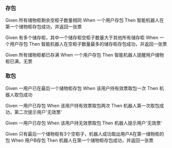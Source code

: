 ### 存包

Given 所有储物柜剩余空柜子数量相同
When 一个用户存包
Then 智能机器人在第一个储物柜存包成功，并返回一张票


Given 有多个储存柜，其中一个储存柜空柜子数量大于其他所有储存柜
When 一个用户存包
Then 智能机器人在空柜子数量最多的储存柜存包成功，并返回一张票

Given 所有储物柜都已存满
When 一个用户存包
Then 智能机器人提醒用户储物柜已满，无票

### 取包


Given 一用户已在最后一个储物柜存包
When 该用户持有效票取包一次
Then 机器人取包成功


Given 一用户已存包
When 该用户持有效票取包两次
Then 机器人第一次取包成功，第二次提示用户'无效票'


Given 一用户已存包
When 该用户持无效票取包
Then 机器人提示用户'无效票'

Given 只有最后一个储物柜有3个空柜子，机器人成功取出用户A在第一储物柜的包
When 用户B存包
Then 机器人在第一个储物柜存包成功，并返回一张票
